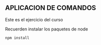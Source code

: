 ## APLICACION DE COMANDOS

Este es el ejercicio del curso 

Recuerden instalar los paquetes de node 

```
npm install 
```

